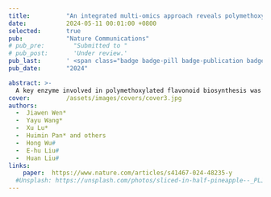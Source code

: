 ```yaml
---
title:          "An integrated multi-omics approach reveals polymethoxylated flavonoid biosynthesis in Citrus reticulata cv. Chachiensis"
date:           2024-05-11 00:01:00 +0800
selected:       true
pub:            "Nature Communications"
# pub_pre:        "Submitted to "
# pub_post:       'Under review.'
pub_last:       ' <span class="badge badge-pill badge-publication badge-success">Spotlight</span>'
pub_date:       "2024"

abstract: >-
  A key enzyme involved in polymethoxylated flavonoid biosynthesis was identified through an integrated multi-omics approach.
cover:          /assets/images/covers/cover3.jpg
authors:
  -  Jiawen Wen*
  -  Yayu Wang*
  -  Xu Lu*
  -  Huimin Pan* and others
  -  Hong Wu#
  -  E-hu Liu#
  -  Huan Liu#
links:
    paper:  https://www.nature.com/articles/s41467-024-48235-y
  #Unsplash: https://unsplash.com/photos/sliced-in-half-pineapple--_PLJZmHZzk
---
```

